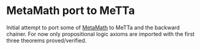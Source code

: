 # MetaMath port to MeTTa

Initial attempt to port some of [MetaMath](https://us.metamath.org) to
MeTTa and the backward chainer.  For now only propositional logic
axioms are imported with the first three theorems proved/verified.
